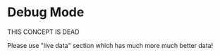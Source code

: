 # Debug Mode

THIS CONCEPT IS DEAD

Please use "live data" section which has much more much better data!
